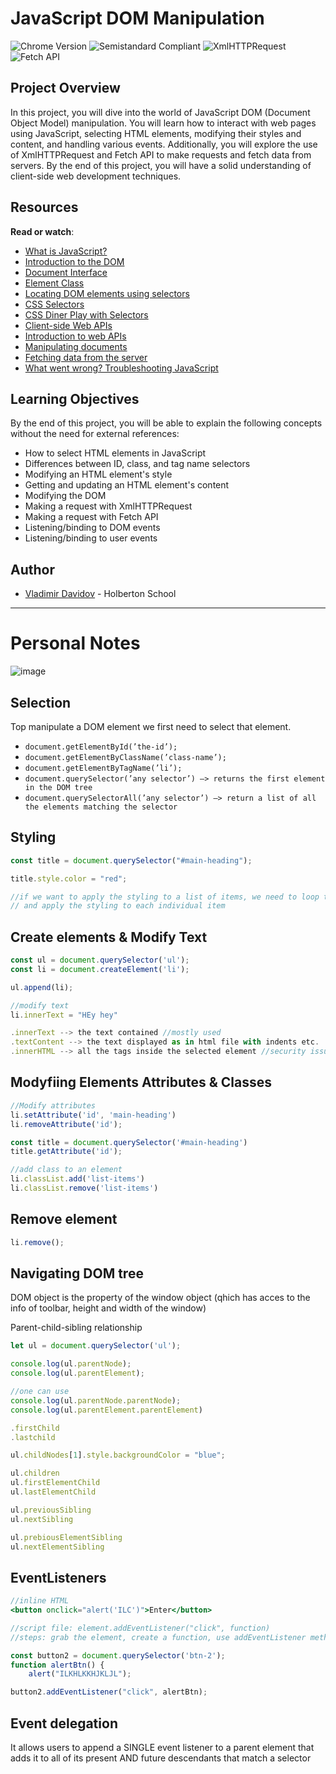 # JavaScript DOM Manipulation

![Chrome Version](https://img.shields.io/badge/Chrome-57.0%2B-green.svg)
![Semistandard Compliant](https://img.shields.io/badge/Semistandard-Compliant-yellow.svg)
![XmlHTTPRequest](https://img.shields.io/badge/XmlHTTPRequest-Supported-blue.svg)
![Fetch API](https://img.shields.io/badge/Fetch%20API-Supported-orange.svg)

## Project Overview

In this project, you will dive into the world of JavaScript DOM (Document Object Model) manipulation. You will learn how to interact with web pages using JavaScript, selecting HTML elements, modifying their styles and content, and handling various events. Additionally, you will explore the use of XmlHTTPRequest and Fetch API to make requests and fetch data from servers. By the end of this project, you will have a solid understanding of client-side web development techniques.

## Resources

**Read or watch**:

- [What is JavaScript?](https://developer.mozilla.org/en-US/docs/Learn/JavaScript/First_steps/What_is_JavaScript)
- [Introduction to the DOM](https://developer.mozilla.org/en-US/docs/Web/API/Document_Object_Model/Introduction)
- [Document Interface](https://developer.mozilla.org/en-US/docs/Web/API/Document)
- [Element Class](https://developer.mozilla.org/en-US/docs/Web/API/Element)
- [Locating DOM elements using selectors](https://developer.mozilla.org/en-US/docs/Web/API/Document_object_model/Locating_DOM_elements_using_selectors)
- [CSS Selectors](https://developer.mozilla.org/en-US/docs/Web/CSS/CSS_Selectors)
- [CSS Diner Play with Selectors](https://flukeout.github.io/)
- [Client-side Web APIs](https://developer.mozilla.org/en-US/docs/Learn/JavaScript/Client-side_web_APIs)
- [Introduction to web APIs](https://developer.mozilla.org/en-US/docs/Learn/JavaScript/Client-side_web_APIs/Introduction)
- [Manipulating documents](https://developer.mozilla.org/en-US/docs/Learn/JavaScript/Client-side_web_APIs/Manipulating_documents)
- [Fetching data from the server](https://developer.mozilla.org/en-US/docs/Learn/JavaScript/Client-side_web_APIs/Fetching_data)
- [What went wrong? Troubleshooting JavaScript](https://developer.mozilla.org/en-US/docs/Learn/JavaScript/First_steps/What_went_wrong)

## Learning Objectives

By the end of this project, you will be able to explain the following concepts without the need for external references:

- How to select HTML elements in JavaScript
- Differences between ID, class, and tag name selectors
- Modifying an HTML element's style
- Getting and updating an HTML element's content
- Modifying the DOM
- Making a request with XmlHTTPRequest
- Making a request with Fetch API
- Listening/binding to DOM events
- Listening/binding to user events

## Author

- [Vladimir Davidov](https://github.com/v-dav) - Holberton School

---

# Personal Notes
![image](https://github.com/v-dav/holbertonschool-higher_level_programming/assets/115344057/6366698c-c5b0-43e9-818d-d9b3c7a895cb)

## Selection

Top manipulate a DOM element we first need to select that element.

- `document.getElementById(’the-id’);`
- `document.getElementByClassName(’class-name’);`
- `document.getElementByTagName(’li’);`
- `document.querySelector(’any selector’) —> returns the first element in the DOM tree`
- `document.querySelectorAll(’any selector’) —> return a list of all the elements matching the selector`

## Styling

```jsx
const title = document.querySelector("#main-heading");

title.style.color = "red";

//if we want to apply the styling to a list of items, we need to loop through this list
// and apply the styling to each individual item
```

## Create elements & Modify Text

```jsx
const ul = document.querySelector('ul');
const li = document.createElement('li');

ul.append(li);

//modify text
li.innerText = "HEy hey"

.innerText --> the text contained //mostly used
.textContent --> the text displayed as in html file with indents etc.
.innerHTML --> all the tags inside the selected element //security issues
```

## Modyfiing Elements Attributes & Classes

```jsx
//Modify attributes
li.setAttribute('id', 'main-heading')
li.removeAttribute('id');

const title = document.querySelector('#main-heading')
title.getAttribute('id');

//add class to an element
li.classList.add('list-items')
li.classList.remove('list-items')
```

## Remove element

```jsx
li.remove();
```

## Navigating DOM tree

DOM object is the property of the window object (qhich has acces to the info of toolbar, height and width of the window)

Parent-child-sibling relationship

```jsx
let ul = document.querySelector('ul');

console.log(ul.parentNode);
console.log(ul.parentElement);

//one can use
console.log(ul.parentNode.parentNode);
console.log(ul.parentElement.parentElement)

.firstChild
.lastchild

ul.childNodes[1].style.backgroundColor = "blue";

ul.children
ul.firstElementChild
ul.lastElementChild

ul.previousSibling
ul.nextSibling

ul.prebiousElementSibling
ul.nextElementSibling
```

## EventListeners

```jsx
//inline HTML
<button onclick="alert('ILC')">Enter</button>

//script file: element.addEventListener("click", function)
//steps: grab the element, create a function, use addEventListener method

const button2 = document.querySelector('btn-2');
function alertBtn() {
	alert("ILKHLKKHJKLJL");

button2.addEventListener("click", alertBtn);
```

## Event delegation

It allows users to append a SINGLE event listener to a parent element that adds it to all of its present AND future descendants that match a selector
